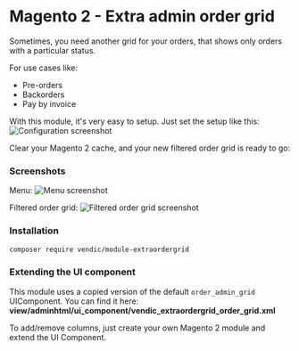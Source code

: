 # Magento 2 - Extra admin order grid
Sometimes, you need another grid for your orders, that shows only orders with a particular status. 

For use cases like: 
- Pre-orders
- Backorders
- Pay by invoice

With this module, it's very easy to setup. Just set the setup like this:
![Configuration screenshot](/media/configuration.png)

Clear your Magento 2 cache, and your new filtered order grid is ready to go:

### Screenshots
Menu:
![Menu screenshot](/media/menu.png)

Filtered order grid:
![Filtered order grid screenshot](/media/grid.png)

### Installation
```bash
composer require vendic/module-extraordergrid
```

### Extending the UI component
This module uses a copied version of the default `order_admin_grid` UIComponent. You can find it here:
**view/adminhtml/ui_component/vendic_extraordergrid_order_grid.xml**

To add/remove columns, just create your own Magento 2 module and extend the UI Component.